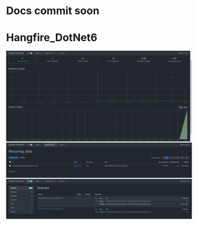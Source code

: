 # Docs commit soon 
# Hangfire_DotNet6
![My Remote Image](https://github.com/nosratifarhad/Hangfire_DotNet6/blob/main/docs/Annotation3.jpg)
![My Remote Image](https://github.com/nosratifarhad/Hangfire_DotNet6/blob/main/docs/Annotation1.jpg)
![My Remote Image](https://github.com/nosratifarhad/Hangfire_DotNet6/blob/main/docs/Annotation2.jpg)
